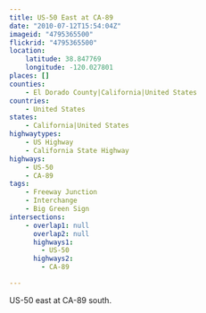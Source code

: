 ```yaml
---
title: US-50 East at CA-89
date: "2010-07-12T15:54:04Z"
imageid: "4795365500"
flickrid: "4795365500"
location:
    latitude: 38.847769
    longitude: -120.027801
places: []
counties:
    - El Dorado County|California|United States
countries:
    - United States
states:
    - California|United States
highwaytypes:
    - US Highway
    - California State Highway
highways:
    - US-50
    - CA-89
tags:
    - Freeway Junction
    - Interchange
    - Big Green Sign
intersections:
    - overlap1: null
      overlap2: null
      highways1:
        - US-50
      highways2:
        - CA-89

---
```

US-50 east at CA-89 south.